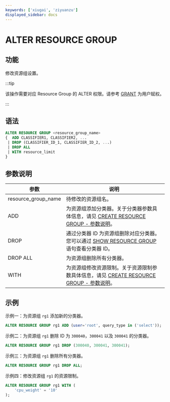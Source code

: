 ```yaml
---
keywords: ['xiugai', 'ziyuanzu'] 
displayed_sidebar: docs
---
```


# ALTER RESOURCE GROUP

## 功能

修改资源组设置。

:::tip

该操作需要对应 Resource Group 的 ALTER 权限。请参考 [GRANT](../../account-management/GRANT.md) 为用户赋权。

:::

## 语法

```SQL
ALTER RESOURCE GROUP <resource_group_name>
{  ADD CLASSIFIER1, CLASSIFIER2, ...
 | DROP (CLASSIFIER_ID_1, CLASSIFIER_ID_2, ...)
 | DROP ALL
 | WITH resource_limit 
}
```

## 参数说明

| **参数**            | **说明**                                                     |
| ------------------- | ------------------------------------------------------------ |
| resource_group_name | 待修改的资源组名。                                           |
| ADD                 | 为资源组添加分类器。关于分类器参数具体信息，请见 [CREATE RESOURCE GROUP - 参数说明](CREATE_RESOURCE_GROUP.md)。 |
| DROP                | 通过分类器 ID 为资源组删除对应分类器。您可以通过 [SHOW RESOURCE GROUP](SHOW_RESOURCE_GROUP.md) 语句查看分类器 ID。 |
| DROP ALL            | 为资源组删除所有分类器。                                     |
| WITH                | 为资源组修改资源限制。关于资源限制参数具体信息，请见 [CREATE RESOURCE GROUP - 参数说明](CREATE_RESOURCE_GROUP.md)。 |

## 示例

示例一：为资源组 `rg1` 添加新的分类器。

```SQL
ALTER RESOURCE GROUP rg1 ADD (user='root', query_type in ('select'));
```

示例二：为资源组 `rg1` 删除 ID 为 `300040`，`300041` 以及 `300041` 的分类器。

```SQL
ALTER RESOURCE GROUP rg1 DROP (300040, 300041, 300041);
```

示例三：为资源组 `rg1` 删除所有分类器。

```SQL
ALTER RESOURCE GROUP rg1 DROP ALL;
```

示例四：修改资源组 `rg1` 的资源限制。

```SQL
ALTER RESOURCE GROUP rg1 WITH (
    'cpu_weight' = '10'
);
```
